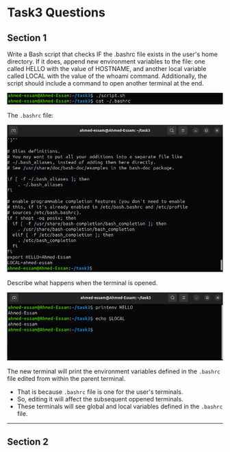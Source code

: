 # Task3 Questions

## Section 1

Write a Bash script that checks IF the .bashrc file exists in the user's home
directory. If it does, append new environment variables to the file: one called
HELLO with the value of HOSTNAME, and another local variable called LOCAL
with the value of the whoami command. Additionally, the script should include a
command to open another terminal at the end.

![S1.1](screenshots/1.png)

The `.bashrc` file:

![S1.2](screenshots/2.png)

Describe what happens when the terminal is opened.

![S1.3](screenshots/3.png)

The new  terminal will print the environment variables defined in the `.bashrc` file edited from within the parent terminal.

* That is because `.bashrc` file is one for the user's terminals.
* So, editing it will affect the subsequent oppened terminals.
* These terminals will see global and local variables defined in the `.bashrc` file.

---

## Section 2


